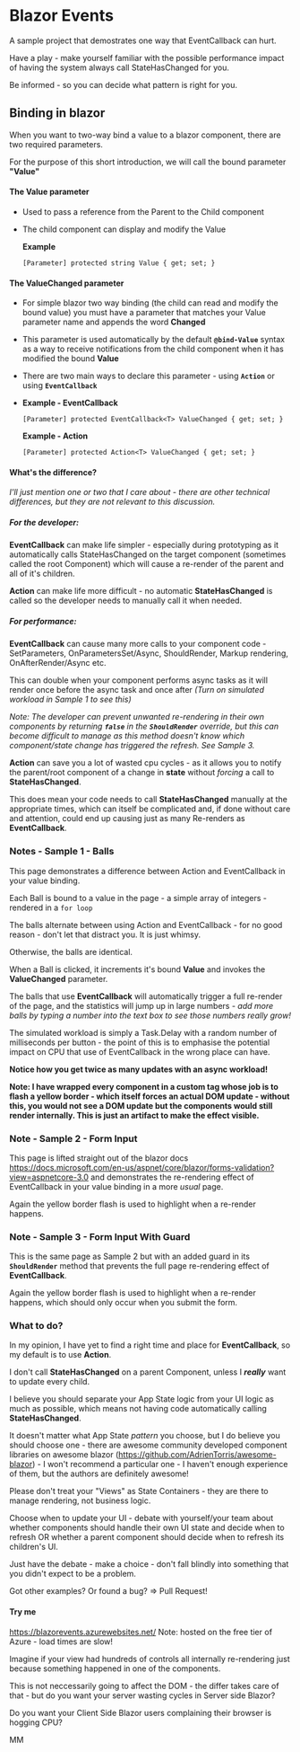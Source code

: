 # Blazor Events

A sample project that demostrates one way that EventCallback can hurt.

Have a play - make yourself familiar with the possible performance impact of having the system always call StateHasChanged for you.

Be informed - so you can decide what pattern is right for you.

## Binding in blazor

When you want to two-way bind a value to a blazor component, there are two required parameters.

For the purpose of this short introduction, we will call the bound parameter **"Value"**
#### The Value parameter 
- Used to pass a reference from the Parent to the Child component
- The child component can display and modify the Value 

  **Example**

  `[Parameter] protected string Value { get; set; }`

#### The ValueChanged parameter
- For simple blazor two way binding (the child can read and modify the bound value) you must have a parameter that matches your Value parameter name and appends the word **Changed**
- This parameter is used automatically by the default **`@bind-Value`** syntax as a way to receive notifications from the child component when it has modified the bound **Value**
- There are two main ways to declare this parameter - using **`Action`** or using **`EventCallback`**
- 
  **Example - EventCallback**

  `[Parameter] protected EventCallback<T> ValueChanged { get; set; }`

  **Example - Action**

  `[Parameter] protected Action<T> ValueChanged { get; set; }`

#### What's the difference?
*I'll just mention one or two that I care about - there are other 
technical differences, but they are not relevant to this discussion.*

##### For the developer:
**EventCallback** can make life simpler - especially during 
prototyping as it automatically calls StateHasChanged on the 
target component (sometimes called the root Component) which 
will cause a re-render of the parent and all of it's children.

**Action** can make life more difficult - no automatic 
**StateHasChanged** is called so the developer needs to 
manually call it when needed.

##### For performance:
**EventCallback** can cause many more calls to your component code - 
SetParameters, OnParametersSet/Async, ShouldRender, Markup rendering, 
OnAfterRender/Async etc. 

This can double when your component performs async tasks as it will 
render once before the async task and once after 
*(Turn on simulated workload in Sample 1 to see this)*

*Note: The developer can prevent unwanted re-rendering in their own components by returning **`false`** in the **`ShouldRender`** override, but this can become difficult to manage as this method doesn't know which component/state change has triggered the refresh. See Sample 3.*

**Action** can save you a lot of wasted cpu cycles - 
as it allows you to notify the parent/root component of a change 
in **state** without *forcing* a call to **StateHasChanged**. 

This does mean your code needs to call **StateHasChanged** manually 
at the appropriate times, which can itself be complicated and, 
if done without care and attention, could end up causing just 
as many Re-renders as **EventCallback**.

### Notes - Sample 1 - Balls

This page demonstrates a difference between Action and EventCallback in your value binding.

Each Ball is bound to a value in the page - a simple array of integers - rendered in a `for loop`

The balls alternate between using Action and EventCallback - 
for no good reason - don't let that distract you. It is just whimsy.

Otherwise, the balls are identical.

When a Ball is clicked, it increments it's bound **Value** and invokes the **ValueChanged** parameter.

The balls that use **EventCallback** will automatically trigger a 
full re-render of the page, and the statistics will jump up in large numbers - 
*add more balls by typing a number into the text box to see those numbers really grow!*

The simulated workload is simply a Task.Delay with a random number of 
milliseconds per button - the point of this is to emphasise the potential 
impact on CPU that use of EventCallback in the wrong place can have.

**Notice how you get twice as many updates with an async workload!**

**Note: I have wrapped every component in a custom tag whose job is to flash 
a yellow border - which itself forces an actual DOM update - without this, 
you would not see a DOM update but the components would still render internally.
This is just an artifact to make the effect visible.**

### Note - Sample 2 - Form Input

This page is lifted straight out of the blazor docs 
https://docs.microsoft.com/en-us/aspnet/core/blazor/forms-validation?view=aspnetcore-3.0
and demonstrates the re-rendering effect of EventCallback in your 
value binding in a more *usual* page.

Again the yellow border flash is used to highlight when a re-render happens.

### Note - Sample 3 - Form Input With Guard

This is the same page as Sample 2 but with an added guard in 
its **`ShouldRender`** method that prevents the full page 
re-rendering effect of **EventCallback**.

Again the yellow border flash is used to highlight when 
a re-render happens, which should only occur when you submit the form.

### What to do?

In my opinion, I have yet to find a right time and place for 
**EventCallback**, so my default is to use **Action**.

I don't call **StateHasChanged** on a parent Component, unless I ***really*** 
want to update every child.

I believe you should separate your App State logic from your 
UI logic as much as possible, which means not having code automatically 
calling **StateHasChanged**.

It doesn't matter what App State *pattern* you choose, but I 
do believe you should choose one - there are awesome community developed 
component libraries on awesome blazor (https://github.com/AdrienTorris/awesome-blazor) - 
I won't recommend a particular one - I haven't enough experience of them, 
but the authors are definitely awesome!

Please don't treat your "Views" as State Containers - they are there to 
manage rendering, not business logic.

Choose when to update your UI - debate with yourself/your team about 
whether components should handle their own UI state and decide when to refresh 
OR whether a parent component should decide when to refresh its children's UI.

Just have the debate - make a choice - don't fall blindly into 
something that you didn't expect to be a problem.

Got other examples? Or found a bug? => Pull Request!

#### Try me

https://blazorevents.azurewebsites.net/
Note: hosted on the free tier of Azure - load times are slow!

Imagine if your view had hundreds of controls all internally re-rendering just because something happened in one of the components.

This is not neccessarily going to affect the DOM - the differ takes care of that - but do you want your server wasting cycles in Server side Blazor? 

Do you want your Client Side Blazor users complaining their browser is hogging CPU?

MM